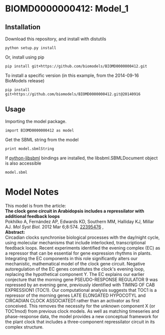 # BIOMD0000000412: Model_1

## Installation

Download this repository, and install with distutils

`python setup.py install`

Or, install using pip

`pip install git+https://github.com/biomodels/BIOMD0000000412.git`

To install a specific version (in this example, from the 2014-09-16 BioModels release)

`pip install git+https://github.com/biomodels/BIOMD0000000412.git@20140916`

## Usage

Importing the model package.

`import BIOMD0000000412 as model`

Get the SBML string from the model

`print model.sbmlString`

If [python-libsbml](https://pypi.python.org/pypi/python-libsbml) bindings are
installed, the libsbml.SBMLDocument object is also accessible

`model.sbml`


# Model Notes


This model is from the article:  
**The clock gene circuit in Arabidopsis includes a repressilator with additional feedback loops**   
Pokhilko A, Fernández AP, Edwards KD, Southern MM, Halliday KJ, Millar AJ.
_Mol Syst Biol._ 2012 Mar 6;8:574.
[22395476](http://www.ncbi.nlm.nih.gov/pubmed/22395476) ,  
**Abstract:**   
Circadian clocks synchronise biological processes with the day/night cycle,
using molecular mechanisms that include interlocked, transcriptional feedback
loops. Recent experiments identified the evening complex (EC) as a repressor
that can be essential for gene expression rhythms in plants. Integrating the
EC components in this role significantly alters our mechanistic, mathematical
model of the clock gene circuit. Negative autoregulation of the EC genes
constitutes the clock's evening loop, replacing the hypothetical component Y.
The EC explains our earlier conjecture that the morning gene PSEUDO-RESPONSE
REGULATOR 9 was repressed by an evening gene, previously identified with
TIMING OF CAB EXPRESSION1 (TOC1). Our computational analysis suggests that
TOC1 is a repressor of the morning genes LATE ELONGATED HYPOCOTYL and
CIRCADIAN CLOCK ASSOCIATED1 rather than an activator as first conceived. This
removes the necessity for the unknown component X (or TOC1mod) from previous
clock models. As well as matching timeseries and phase-response data, the
model provides a new conceptual framework for the plant clock that includes a
three-component repressilator circuit in its complex structure.



